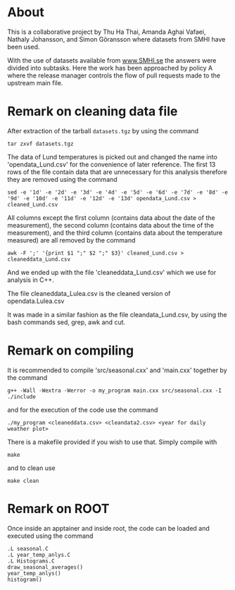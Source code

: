 # About
This is a collaborative project by Thu Ha Thai, Amanda Aghai Vafaei, Nathaly Johansson, and Simon Göransson where datasets from SMHI have been used.

With the use of datasets available from www.SMHI.se the answers were divided into subtasks. Here the work has been approached by policy A where the release manager controls the flow of pull requests made to the upstream main file. 

# Remark on cleaning data file

After extraction of the tarball `datasets.tgz` by using the command
``` 
tar zxvf datasets.tgz
```
The data of Lund temperatures is picked out and changed the name into 'opendata_Lund.csv' for the convenience of later reference. The first 13 rows of the file contain data that are unnecessary for this analysis therefore they are removed using the command 
```
sed -e '1d' -e '2d' -e '3d' -e '4d' -e '5d' -e '6d' -e '7d' -e '8d' -e '9d' -e '10d' -e '11d' -e '12d' -e '13d' opendata_Lund.csv > cleaned_Lund.csv
```
All columns except the first column (contains data about the date of the measurement), the second column (contains data about the time of the measurement), and the third column (contains data about the temperature measured) are all removed by the command
```
awk -F ';' '{print $1 ";" $2 ";" $3}' cleaned_Lund.csv > cleaneddata_Lund.csv
```
And we ended up with the file 'cleaneddata_Lund.csv' which we use for analysis in C++.

The file cleaneddata_Lulea.csv is the cleaned version of opendata.Lulea.csv

It was made in a similar fashion as the file cleandata_Lund.csv, by using the bash commands sed, grep, awk and cut.

# Remark on compiling 

It is recommended to compile 'src/seasonal.cxx' and 'main.cxx' together by the command
```
g++ -Wall -Wextra -Werror -o my_program main.cxx src/seasonal.cxx -I ./include
```
and for the execution of the code use the command
```
./my_program <cleaneddata.csv> <cleandata2.csv> <year for daily weather plot>
```

There is a makefile provided if you wish to use that.
Simply compile with
```
make
```
and to clean use
```
make clean
```

# Remark on ROOT

Once inside an apptainer and inside root, the code can be loaded and executed using the command
```
.L seasonal.C
.L year_temp_anlys.C
.L Histograms.C
draw_seasonal_averages()
year_temp_anlys()
histogram()
```


